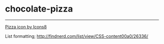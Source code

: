 # chocolate-pizza



-----------------------------------------

[Pizza icon by Icons8](https://icons8.com/icon/fhYSnGkoC9rl/pizza)

List formatting; http://findnerd.com/list/view/CSS-content00a0/26336/